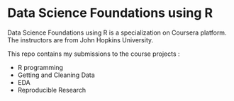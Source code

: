 # Data Science Foundations using R

Data Science Foundations using R is a specialization on Coursera platform. The instructors are from John Hopkins University.

This repo contains my submissions to the course projects :
* R programming
* Getting and Cleaning Data
* EDA
* Reproducible Research

